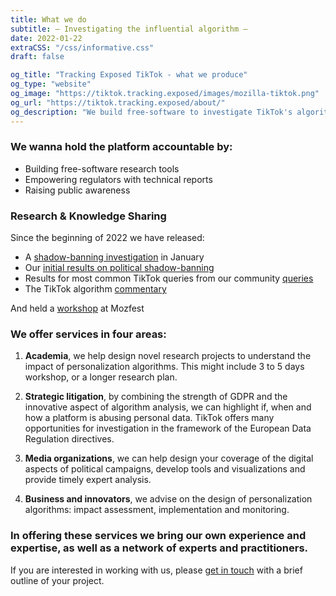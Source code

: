 ```yaml
---
title: What we do
subtitle: — Investigating the influential algorithm —
date: 2022-01-22
extraCSS: "/css/informative.css"
draft: false

og_title: "Tracking Exposed TikTok - what we produce"
og_type: "website"
og_image: "https://tiktok.tracking.exposed/images/mozilla-tiktok.png"
og_url: "https://tiktok.tracking.exposed/about/"
og_description: "We build free-software to investigate TikTok's algorithm and analyze its impact on our society."
---
```


<div class="row justify-content-md-center">
<div class="col-md-8">

### We wanna hold the platform accountable by:
- Building free-software research tools
- Empowering regulators with technical reports
- Raising public awareness

### Research & Knowledge Sharing

Since the beginning of 2022 we have released:
- A [shadow-banning investigation](/ws22-shadowban-research) in January
- Our [initial results on political shadow-banning](https://docs.google.com/presentation/d/e/2PACX-1vSaNiJRE9u4IDRtIg-0WPrPfAVc_18Rfrm_QZu3tERQkrGBycVLkduj9E-35SOrZXWHnybLObJSqgU1/pub?start=false&loop=false&delayms=3000)
- Results for most common TikTok queries from our community [queries](/queries)
- The TikTok algorithm [commentary](/commentary)

And held a [workshop](/slides/mozfest/) at Mozfest 


### We offer services in four areas:

1. **Academia**, we help design novel research projects to understand the impact of personalization algorithms. This might include 3 to 5 days workshop, or a longer research plan.

2. **Strategic litigation**, by combining the strength of GDPR and the innovative aspect of algorithm analysis, we can highlight if, when and how a platform is abusing personal data. TikTok offers many opportunities for investigation in the framework of the European Data Regulation directives.

3. **Media organizations**, we can help design your coverage of the digital aspects of political campaigns, develop tools and visualizations and provide timely expert analysis. 

4. **Business and innovators**, we advise on the design of personalization algorithms: impact assessment, implementation and monitoring.

### In offering these services we bring our own experience and expertise, as well as a network of experts and practitioners.

If you are interested in working with us, please [get in touch](/about) with a brief outline of your project.

</div>
</div>





